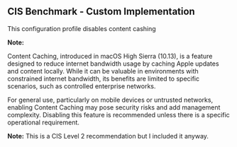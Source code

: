 ## CIS Benchmark - Custom Implementation

This configuration profile disables content cashing 

**Note:**

Content Caching, introduced in macOS High Sierra (10.13), is a feature designed to reduce internet bandwidth usage by caching Apple updates and content locally. 
While it can be valuable in environments with constrained internet bandwidth, its benefits are limited to specific scenarios, such as controlled enterprise networks.

For general use, particularly on mobile devices or untrusted networks, enabling Content Caching may pose security risks and add management complexity. 
Disabling this feature is recommended unless there is a specific operational requirement.

**Note:**
This is a CIS Level 2 recommendation but I included it anyway.